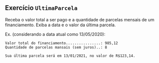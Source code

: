 ## Exercício `UltimaParcela`

Receba o valor total a ser pago e a quantidade de parcelas mensais de um financiamento. Exiba a data e o valor da última parcela.

Ex. (considerando a data atual como 13/05/2020):
```
Valor total do financiamento................: 985,12
Quantidade de parcelas mansais (sem juros)..: 8

Sua última parcela será em 13/01/2021, no valor de R$123,14.
```
